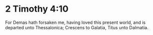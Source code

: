 # 2 Timothy 4:10

For Demas hath forsaken me, having loved this present world, and is departed unto Thessalonica; Crescens to Galatia, Titus unto Dalmatia.